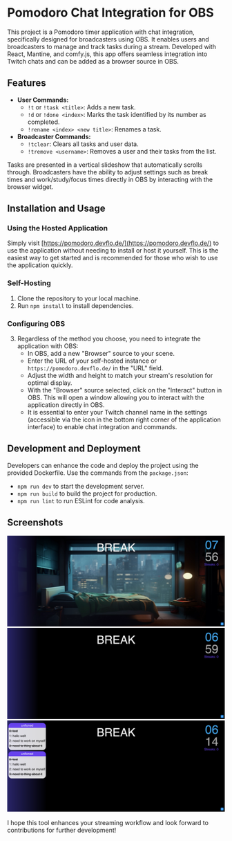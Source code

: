# Pomodoro Chat Integration for OBS

This project is a Pomodoro timer application with chat integration, specifically designed for broadcasters using OBS. It enables users and broadcasters to manage and track tasks during a stream. Developed with React, Mantine, and comfy.js, this app offers seamless integration into Twitch chats and can be added as a browser source in OBS.

## Features

- **User Commands:**
    - `!t` or `!task <title>`: Adds a new task.
    - `!d` or `!done <index>`: Marks the task identified by its number as completed.
    - `!rename <index> <new title>`: Renames a task.
- **Broadcaster Commands:**
    - `!tclear`: Clears all tasks and user data.
    - `!tremove <username>`: Removes a user and their tasks from the list.

Tasks are presented in a vertical slideshow that automatically scrolls through. Broadcasters have the ability to adjust settings such as break times and work/study/focus times directly in OBS by interacting with the browser widget.
## Installation and Usage

### Using the Hosted Application

Simply visit [https://pomodoro.devflo.de/](https://pomodoro.devflo.de/) to use the application without needing to install or host it yourself. This is the easiest way to get started and is recommended for those who wish to use the application quickly.

### Self-Hosting

1. Clone the repository to your local machine.
2. Run `npm install` to install dependencies.

### Configuring OBS

3. Regardless of the method you choose, you need to integrate the application with OBS:
    - In OBS, add a new "Browser" source to your scene.
    - Enter the URL of your self-hosted instance or `https://pomodoro.devflo.de/` in the "URL" field.
    - Adjust the width and height to match your stream's resolution for optimal display.
    - With the "Browser" source selected, click on the "Interact" button in OBS. This will open a window allowing you to interact with the application directly in OBS.
    - It is essential to enter your Twitch channel name in the settings (accessible via the icon in the bottom right corner of the application interface) to enable chat integration and commands.

## Development and Deployment

Developers can enhance the code and deploy the project using the provided Dockerfile. Use the commands from the `package.json`:
- `npm run dev` to start the development server.
- `npm run build` to build the project for production.
- `npm run lint` to run ESLint for code analysis.

## Screenshots

![Screen 01](/screenshots/screen01.png)
![Screen 02](/screenshots/screen02.png)
![Screen 03](/screenshots/screen03.png)

I hope this tool enhances your streaming workflow and look forward to contributions for further development!
